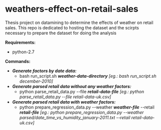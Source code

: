 # weathers-effect-on-retail-sales
Thesis project on datamining to determine the effects of weather on retail sales.
This repo is dedicated to hosting the dataset and the scirpts necessary to prepare the dataset for doing the analysis

**Requirements:**
   * python-2.7
   
**Commands:**
  * ***Generate factors by date data:***
    * bash run_script.sh ***weather-data-directory*** *[eg.: bash run_script.sh december-2010]*
  * ***Generate parsed retail data without any weather factors:***
  	* python parse_retail_data.py --file ***retail-data-file*** *[eg.: python parse_retail_data.py --file retail-data-uk.csv]*
  * ***Generate parsed retail data with weather factors:***
    * python prepare_regression_data.py --weather ***weather-file*** --retail ***retail-file*** *[eg.: python prepare_regression_data.py --weather parsed/date_time_vs_humidity_january-2011.txt --retail retail-data-uk.csv]*
